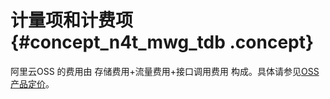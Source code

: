 # 计量项和计费项 {#concept_n4t_mwg_tdb .concept}

阿里云OSS 的费用由 存储费用+流量费用+接口调用费用 构成。具体请参见[OSS产品定价](https://www.alibabacloud.com/product/oss?spm=a2c63.p38356.a3.1.64315136TKKTpY#pricing)。

